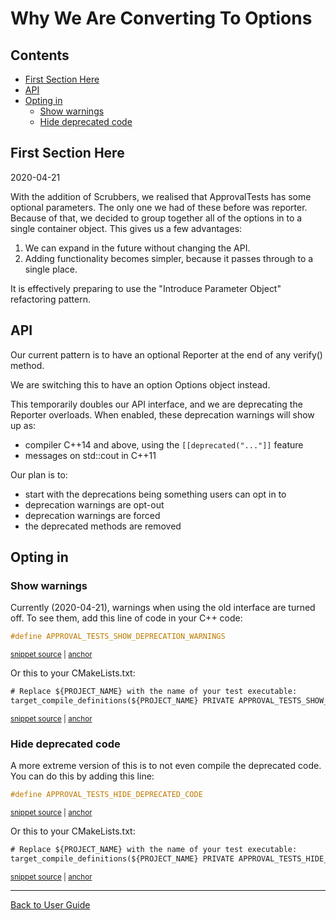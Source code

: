 <!--
GENERATED FILE - DO NOT EDIT
This file was generated by [MarkdownSnippets](https://github.com/SimonCropp/MarkdownSnippets).
Source File: /doc/explanations/mdsource/WhyWeAreConvertingToOptions.source.md
To change this file edit the source file and then execute ./run_markdown_templates.sh.
-->

<a id="top"></a>

# Why We Are Converting To Options

<!-- toc -->
## Contents

  * [First Section Here](#first-section-here)
  * [API](#api)
  * [Opting in](#opting-in)
    * [Show warnings](#show-warnings)
    * [Hide deprecated code](#hide-deprecated-code)<!-- endtoc -->

## First Section Here

2020-04-21

With the addition of Scrubbers, we realised that ApprovalTests has some optional parameters. The only one we had of these before was reporter. Because of that, we decided to group together all of the options in to a single container object. This gives us a few advantages:

1. We can expand in the future without changing the API.
2. Adding functionality becomes simpler, because it passes through to a single place.

It is effectively preparing to use the "Introduce Parameter Object" refactoring pattern.

## API

Our current pattern is to have an optional Reporter at the end of any verify() method.

We are switching this to have an option Options object instead.

This temporarily doubles our API interface, and we are deprecating the Reporter overloads.
When enabled, these deprecation warnings will show up as:
 
* compiler C++14 and above, using the `[[deprecated("..."]]` feature
* messages on std::cout in C++11

Our plan is to:
 
* start with the deprecations being something users can opt in to
* deprecation warnings are opt-out
* deprecation warnings are forced
* the deprecated methods are removed

## Opting in

### Show warnings

Currently (2020-04-21), warnings when using the old interface are turned off. To see them, add this line of code in your C++ code: 

<!-- snippet: show_deprecation_warnings -->
<a id='snippet-show_deprecation_warnings'/></a>
```cpp
#define APPROVAL_TESTS_SHOW_DEPRECATION_WARNINGS
```
<sup><a href='/examples/doctest_existing_main/DoctestApprovalsTests.cpp#L1-L3' title='File snippet `show_deprecation_warnings` was extracted from'>snippet source</a> | <a href='#snippet-show_deprecation_warnings' title='Navigate to start of snippet `show_deprecation_warnings`'>anchor</a></sup>
<!-- endsnippet -->

Or this to your CMakeLists.txt:

<!-- snippet: show_deprecation_warnings_cmake -->
<a id='snippet-show_deprecation_warnings_cmake'/></a>
```txt
# Replace ${PROJECT_NAME} with the name of your test executable:
target_compile_definitions(${PROJECT_NAME} PRIVATE APPROVAL_TESTS_SHOW_DEPRECATION_WARNINGS)
```
<sup><a href='/tests/DocTest_Tests/CMakeLists.txt#L43-L46' title='File snippet `show_deprecation_warnings_cmake` was extracted from'>snippet source</a> | <a href='#snippet-show_deprecation_warnings_cmake' title='Navigate to start of snippet `show_deprecation_warnings_cmake`'>anchor</a></sup>
<!-- endsnippet -->

### Hide deprecated code

A more extreme version of this is to not even compile the deprecated code. You can do this by adding this line:

<!-- snippet: hide_deprecated_code -->
<a id='snippet-hide_deprecated_code'/></a>
```cpp
#define APPROVAL_TESTS_HIDE_DEPRECATED_CODE
```
<sup><a href='/examples/doctest_existing_main/DoctestApprovalsTests.cpp#L5-L7' title='File snippet `hide_deprecated_code` was extracted from'>snippet source</a> | <a href='#snippet-hide_deprecated_code' title='Navigate to start of snippet `hide_deprecated_code`'>anchor</a></sup>
<!-- endsnippet -->

Or this to your CMakeLists.txt:

<!-- snippet: hide_deprecated_code_cmake -->
<a id='snippet-hide_deprecated_code_cmake'/></a>
```txt
# Replace ${PROJECT_NAME} with the name of your test executable:
target_compile_definitions(${PROJECT_NAME} PRIVATE APPROVAL_TESTS_HIDE_DEPRECATED_CODE)
```
<sup><a href='/tests/DocTest_Tests/CMakeLists.txt#L48-L51' title='File snippet `hide_deprecated_code_cmake` was extracted from'>snippet source</a> | <a href='#snippet-hide_deprecated_code_cmake' title='Navigate to start of snippet `hide_deprecated_code_cmake`'>anchor</a></sup>
<!-- endsnippet -->

---

[Back to User Guide](/doc/README.md#top)
